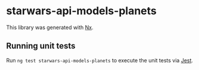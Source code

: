 # starwars-api-models-planets

This library was generated with [Nx](https://nx.dev).

## Running unit tests

Run `ng test starwars-api-models-planets` to execute the unit tests via [Jest](https://jestjs.io).
